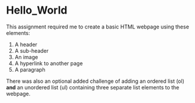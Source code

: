 # Hello_World

This assignment required me to create a basic HTML webpage using these elements:
<ol>
  <li>A header</li>
  <li>A sub-header</li>
  <li>An image</li>
  <li>A hyperlink to another page</li>
  <li>A paragraph</li>
 </ol>
 
 There was also an optional added challenge of adding an ordered list (ol) <strong>and</strong> an unordered list (ul) containing three separate list elements to the webpage.
